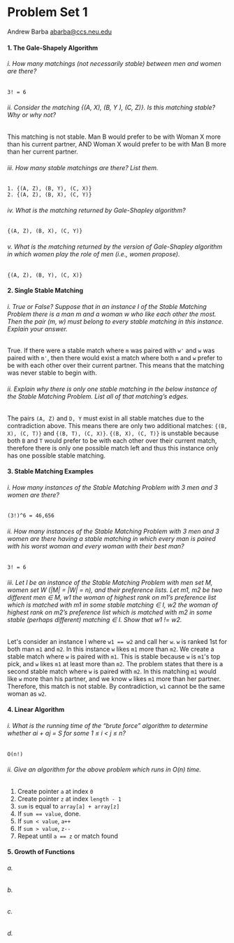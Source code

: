 Problem Set 1
=============

Andrew Barba [abarba@ccs.neu.edu](abarba@ccs.neu.edu)

#### 1. The Gale-Shapely Algorithm

###### i. How many matchings (not necessarily stable) between men and women are there?

```
3! = 6
```

###### ii. Consider the matching {(A, X), (B, Y ), (C, Z)}. Is this matching stable? Why or why not?

This matching is not stable. Man B would prefer to be with Woman X more than his current partner, AND Woman X would prefer to be with Man B more than her current partner.

###### iii. How many stable matchings are there? List them.

```
1. {(A, Z), (B, Y), (C, X)}
2. {(A, Z), (B, X), (C, Y)}
```

###### iv. What is the matching returned by Gale-Shapley algorithm?

```
{(A, Z), (B, X), (C, Y)}
```

###### v. What is the matching returned by the version of Gale-Shapley algorithm in which women play the role of men (i.e., women propose).

```
{(A, Z), (B, Y), (C, X)}
```

#### 2. Single Stable Matching

###### i. True or False? Suppose that in an instance I of the Stable Matching Problem there is a man m and a woman w who like each other the most. Then the pair (m, w) must belong to every stable matching in this instance. Explain your answer.

True. If there were a stable match where `m` was paired with `w'` and `w` was paired with `m'`, then there would exist a match where both `m` and `w` prefer to be with each other over their current partner. This means that the matching was never stable to begin with.

###### ii. Explain why there is only one stable matching in the below instance of the Stable Matching Problem. List all of that matching’s edges.

The pairs `(A, Z)` and `D, Y` must exist in all stable matches due to the contradiction above. This means there are only two additional matches: `{(B, X), (C, T)}` and `{(B, T), (C, X)}`. `{(B, X), (C, T)}` is unstable because both `B` and `T` would prefer to be with each other over their current match, therefore there is only one possible match left and thus this instance only has one possible stable matching.

#### 3. Stable Matching Examples

###### i. How many instances of the Stable Matching Problem with 3 men and 3 women are there?

```
(3!)^6 = 46,656
```

###### ii. How many instances of the Stable Matching Problem with 3 men and 3 women are there having a stable matching in which every man is paired with his worst woman and every woman with their best man?

```
3! = 6
```

###### iii. Let I be an instance of the Stable Matching Problem with men set M, women set W (|M| = |W| = n), and their preference lists. Let m1, m2 be two different men ∈ M, w1 the woman of highest rank on m1’s preference list which is matched with m1 in some stable matching ∈ I, w2 the woman of highest rank on m2’s preference list which is matched with m2 in some stable (perhaps different) matching ∈ I. Show that w1 != w2.

Let's consider an instance I where `w1 == w2` and call her `w`. `w` is ranked 1st for both man `m1` and `m2`. In this instance `w` likes `m1` more than `m2`. We create a stable match where `w` is paired with `m1`. This is stable because `w` is `m1`'s top pick, and `w` likes `m1` at least more than `m2`. The problem states that there is a second stable match where `w` is paired with `m2`. In this matching `m1` would like `w` more than his partner, and we know `w` likes `m1` more than her partner. Therefore, this match is not stable. By contradiction, `w1` cannot be the same woman as `w2`.

#### 4. Linear Algorithm

###### i. What is the running time of the “brute force” algorithm to determine whether ai + aj = S for some 1 ≤ i < j ≤ n?

```
O(n!)
```

###### ii. Give an algorithm for the above problem which runs in O(n) time.

1. Create pointer `a` at index `0`
2. Create pointer `z` at index `length - 1`
3. `sum` is equal to `array[a] + array[z]`
4. If `sum == value`, done.
5. If `sum < value`, `a++`
6. If `sum > value`, `z--`
7. Repeat until `a == z` or match found

#### 5. Growth of Functions

###### a.

###### b.

###### c.

###### d.
